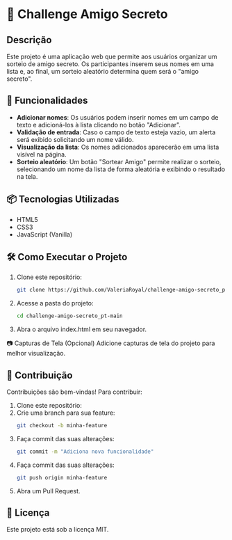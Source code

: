 # 🎉 Challenge Amigo Secreto

## Descrição

Este projeto é uma aplicação web que permite aos usuários organizar um sorteio de amigo secreto. Os participantes inserem seus nomes em uma lista e, ao final, um sorteio aleatório determina quem será o "amigo secreto".

## 🚀 Funcionalidades

- **Adicionar nomes**: Os usuários podem inserir nomes em um campo de texto e adicioná-los à lista clicando no botão "Adicionar".
- **Validação de entrada**: Caso o campo de texto esteja vazio, um alerta será exibido solicitando um nome válido.
- **Visualização da lista**: Os nomes adicionados aparecerão em uma lista visível na página.
- **Sorteio aleatório**: Um botão "Sortear Amigo" permite realizar o sorteio, selecionando um nome da lista de forma aleatória e exibindo o resultado na tela.

## 📦 Tecnologias Utilizadas

- HTML5
- CSS3
- JavaScript (Vanilla)

## 🛠 Como Executar o Projeto

1. Clone este repositório:
   ```bash
   git clone https://github.com/ValeriaRoyal/challenge-amigo-secreto_pt-main.git
   
2. Acesse a pasta do projeto:
   ```bash
   cd challenge-amigo-secreto_pt-main
   
3. Abra o arquivo index.html em seu navegador.

📷 Capturas de Tela (Opcional)
Adicione capturas de tela do projeto para melhor visualização.

## 🤝 Contribuição

Contribuições são bem-vindas! Para contribuir:

1. Clone este repositório:
2. Crie uma branch para sua feature:
   ```bash
   git checkout -b minha-feature
3. Faça commit das suas alterações:
   ```bash
   git commit -m "Adiciona nova funcionalidade"
4. Faça commit das suas alterações:
   ```bash
   git push origin minha-feature
5. Abra um Pull Request.

## 📄 Licença
Este projeto está sob a licença MIT.
